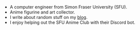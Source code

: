<!-- [![Injabie3's github stats](https://github-readme-stats.vercel.app/api?username=injabie3)](https://injabie3.moe) -->

- A computer engineer from Simon Fraser University (SFU).
- Anime figurine and art collector.
- I write about random stuff on my [blog](https://blog.injabie3.moe).
- I enjoy helping out the SFU Anime Club with their Discord bot.
